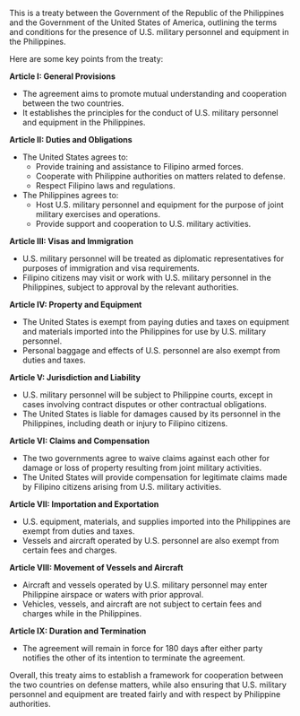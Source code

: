 This is a treaty between the Government of the Republic of the Philippines and the Government of the United States of America, outlining the terms and conditions for the presence of U.S. military personnel and equipment in the Philippines.

Here are some key points from the treaty:

**Article I: General Provisions**

* The agreement aims to promote mutual understanding and cooperation between the two countries.
* It establishes the principles for the conduct of U.S. military personnel and equipment in the Philippines.

**Article II: Duties and Obligations**

* The United States agrees to:
	+ Provide training and assistance to Filipino armed forces.
	+ Cooperate with Philippine authorities on matters related to defense.
	+ Respect Filipino laws and regulations.
* The Philippines agrees to:
	+ Host U.S. military personnel and equipment for the purpose of joint military exercises and operations.
	+ Provide support and cooperation to U.S. military activities.

**Article III: Visas and Immigration**

* U.S. military personnel will be treated as diplomatic representatives for purposes of immigration and visa requirements.
* Filipino citizens may visit or work with U.S. military personnel in the Philippines, subject to approval by the relevant authorities.

**Article IV: Property and Equipment**

* The United States is exempt from paying duties and taxes on equipment and materials imported into the Philippines for use by U.S. military personnel.
* Personal baggage and effects of U.S. personnel are also exempt from duties and taxes.

**Article V: Jurisdiction and Liability**

* U.S. military personnel will be subject to Philippine courts, except in cases involving contract disputes or other contractual obligations.
* The United States is liable for damages caused by its personnel in the Philippines, including death or injury to Filipino citizens.

**Article VI: Claims and Compensation**

* The two governments agree to waive claims against each other for damage or loss of property resulting from joint military activities.
* The United States will provide compensation for legitimate claims made by Filipino citizens arising from U.S. military activities.

**Article VII: Importation and Exportation**

* U.S. equipment, materials, and supplies imported into the Philippines are exempt from duties and taxes.
* Vessels and aircraft operated by U.S. personnel are also exempt from certain fees and charges.

**Article VIII: Movement of Vessels and Aircraft**

* Aircraft and vessels operated by U.S. military personnel may enter Philippine airspace or waters with prior approval.
* Vehicles, vessels, and aircraft are not subject to certain fees and charges while in the Philippines.

**Article IX: Duration and Termination**

* The agreement will remain in force for 180 days after either party notifies the other of its intention to terminate the agreement.

Overall, this treaty aims to establish a framework for cooperation between the two countries on defense matters, while also ensuring that U.S. military personnel and equipment are treated fairly and with respect by Philippine authorities.